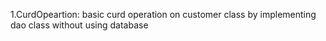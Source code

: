 1.CurdOpeartion: basic curd operation on customer class by implementing dao class without using database
